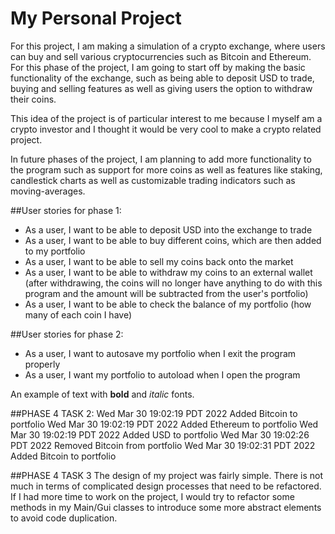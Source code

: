 # My Personal Project

For this project, I am making a simulation of a 
crypto exchange, where users can buy and sell various
cryptocurrencies such as Bitcoin and Ethereum. For this 
phase of the project, I am going to start off by making
the basic functionality of the exchange, such as being able
to deposit USD to trade, buying and selling features as well
as giving users the option to withdraw their coins. 

This idea of the project is of particular interest to me 
because I myself am a crypto investor and I thought it would
be very cool to make a crypto related project. 

In future phases of the project, I am planning to add more functionality
to the program such as support for more coins as well as
features like staking, candlestick charts as well as customizable
trading indicators such as moving-averages.

##User stories for phase 1:
- As a user, I want to be able to deposit USD into the exchange to trade
- As a user, I want to be able to buy different coins, which are then added to my portfolio
- As a user, I want to be able to sell my coins back onto the market
- As a user, I want to be able to withdraw my coins to an external wallet (after withdrawing, the coins will no longer
have anything to do with this program and the amount will be subtracted from the user's portfolio)
- As a user, I want to be able to check the balance of my portfolio (how many of each coin I have)

##User stories for phase 2:
- As a user, I want to autosave my portfolio when I exit the program properly
- As a user, I want my portfolio to autoload when I open the program


An example of text with **bold** and *italic* fonts.  


##PHASE 4 TASK 2:
Wed Mar 30 19:02:19 PDT 2022
Added Bitcoin to portfolio
Wed Mar 30 19:02:19 PDT 2022
Added Ethereum to portfolio
Wed Mar 30 19:02:19 PDT 2022
Added USD to portfolio
Wed Mar 30 19:02:26 PDT 2022
Removed Bitcoin from portfolio
Wed Mar 30 19:02:31 PDT 2022
Added Bitcoin to portfolio

##PHASE 4 TASK 3
The design of my project was fairly simple. There is not much in terms of complicated design 
processes that need to be refactored. If I had more time to work on the project, I would try to 
refactor some methods in my Main/Gui classes to introduce some more abstract elements to avoid code
duplication.